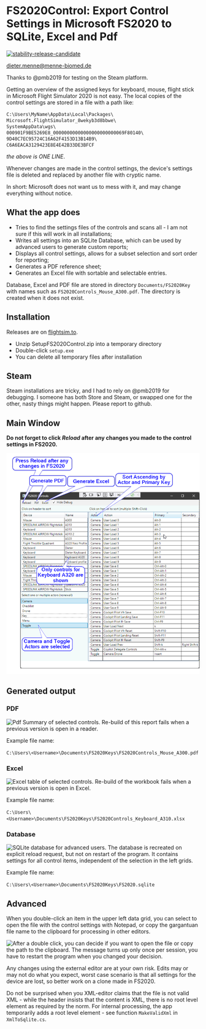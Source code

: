 # FS2020Control: Export Control Settings in Microsoft FS2020 to SQLite, Excel and Pdf

[![stability-release-candidate](https://img.shields.io/badge/stability-pre--release-48c9b0.svg)](https://github.com/mkenney/software-guides/blob/master/STABILITY-BADGES.md#release-candidate)

[dieter.menne\@menne-biomed.de](mailto:dieter.menne@menne-biomed.de)

Thanks to @pmb2019 for testing on the Steam platform.

Getting an overview of the assigned keys for keyboard, mouse, flight stick in Microsoft 
Flight Simulator 2020 is not easy. The local copies of the control settings are stored 
in a file with a path like:

    C:\Users\MyName\AppData\Local\Packages\
    Microsoft.FlightSimulator_8wekyb3d8bbwe\
    SystemAppData\wgs\
    000901F9BE5269E8_00000000000000000000000069F80140\
    9D40C7EC95724C16A62F4153D13B14B9\
    C6A6EACA3129423E8E4E42B33DE3BFCF

*the above is ONE LINE*. 

Whenever changes are made in the control settings, the device's settings file is deleted and 
replaced by another file with cryptic name.

In short: Microsoft does not want us to mess with it, and may change everything without notice.

## What the app does

-   Tries to find the settings files of the controls and scans all - I am not sure if this will work in all installations;
-   Writes all settings into an SQLite Database, which can be used by advanced users to generate custom reports;
-   Displays all control settings, allows for a subset selection and sort order for reporting;
-   Generates a PDF reference sheet;
-   Generates an Excel file with sortable and selectable entries.

Database, Excel and PDF file are stored in directory `Documents/FS2020Key` 
with names such as `FS2020Controls_Mouse_A300.pdf`. The directory is created when it does not exist.

## Installation

Releases are on [flightsim.to](https://flightsim.to/d/dmenne/fs2020-control).

- Unzip SetupFS2020Control.zip into a temporary directory
- Double-click `setup.exe`
- You can delete all temporary files after installation

## Steam

Steam installations are tricky, and I had to rely on @pmb2019 for debugging. I someone has both Store and 
Steam, or swapped one for the other, nasty things might happen. Please report to github.

## Main Window

**Do not forget to click *Reload* after any changes you made to the control settings in FS2020.**

![FS2020 Main Window. By default, debug items are hidden.](png/FS2020App.png)

## Generated output

### PDF

![Pdf Summary of selected controls. Re-build of this report fails when a 
previous version is open in a reader.](png/FS2020Pdf.png)

Example file name:

`C:\Users\<Username>\Documents\FS2020Keys\FS2020Controls_Mouse_A300.pdf`

### Excel

![Excel table of selected controls. Re-build of the workbook fails when a 
previous version is open in Excel.](png/FS2020Excel.png)

Example file name: 

`C:\Users\<Username>\Documents\FS2020Keys\FS2020Controls_Keyboard_A310.xlsx`

### Database

![SQLite database for advanced users. The database is recreated on explicit 
reload request, but not on restart of the program. It contains settings for all 
control items, independent of the selection in the left grids.](png/FS2020SQLite.png)

Example file name: 

`C:\Users\<Username>\Documents\FS2020Keys\FS2020.sqlite`

## Advanced 

When you double-click an item in the upper left data grid, you can select to open the file 
with the control settings with Notepad, or copy the gargantuan file name to the clipboard 
for processing in other editors. 


![After a double click, you can decide if you want to open the file or copy the path to the clipboard. 
The message turns up only once per session, 
you have to restart the program when you changed your decision.](png/FS2020DoubleClick.png)

Any changes using the external editor are at your own risk. Edits may or may not 
do what you expect, worst case scenario is that all settings for the device are lost, 
so better work on a clone made in FS2020.

Do not be surprised when you XML-editor claims that the file is not valid XML - 
while the header insists that the content is XML, there is no root level element as 
required by the norm. For internal processing, the app temporarily adds a root 
level element - see function `MakeValidXml` in `XmlToSqlite.cs`.

